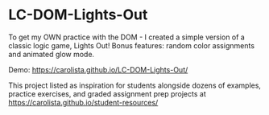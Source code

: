 # LC-DOM-Lights-Out

To get my OWN practice with the DOM - I created a simple version of a classic logic game, Lights Out! Bonus features: random color assignments and animated glow mode.

Demo: https://carolista.github.io/LC-DOM-Lights-Out/

This project listed as inspiration for students alongside dozens of examples, practice exercises, and graded assignment prep projects at https://carolista.github.io/student-resources/
